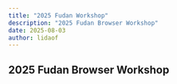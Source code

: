 ```yaml
---
title: "2025 Fudan Workshop"
description: "2025 Fudan Browser Workshop"
date: 2025-08-03
author: lidaof
---
```


## 2025 Fudan Browser Workshop

